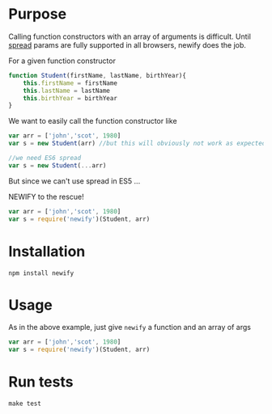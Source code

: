 # Purpose

Calling function constructors with an array of arguments is difficult. Until [spread](https://developer.mozilla.org/en-US/docs/Web/JavaScript/Reference/Operators/Spread_operator) params are fully supported in all browsers, newify does the job.

For a given function constructor
```js
function Student(firstName, lastName, birthYear){
	this.firstName = firstName
	this.lastName = lastName
	this.birthYear = birthYear
}
```

We want to easily call the function constructor like

```js
var arr = ['john','scot', 1980]
var s = new Student(arr) //but this will obviously not work as expected.

//we need ES6 spread
var s = new Student(...arr)
```

But since we can't use spread in ES5 ...

NEWIFY to the rescue!

```js
var arr = ['john','scot', 1980]
var s = require('newify')(Student, arr)
```

# Installation

```
npm install newify
```

# Usage

As in the above example, just give `newify` a function and an array of args

```js
var arr = ['john','scot', 1980]
var s = require('newify')(Student, arr)
```

# Run tests

```
make test
```